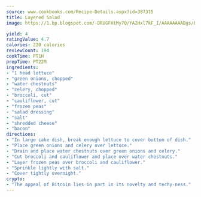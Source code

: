 ```yaml
---
source: www.cookbooks.com/Recipe-Details.aspx?id=387315
title: Layered Salad
image: https://1.bp.blogspot.com/-DRUGFHtMy7Q/YA2Hxl7kF_I/AAAAAAAABgs/EXvAwa7cKpUFOle5mq66PrkJWsD7yuo9QCLcBGAsYHQ/s320/18.png

yield: 4
ratingValue: 4.7
calories: 220 calories
reviewCount: 194
cookTime: PT1H
prepTime: PT22M
ingredients:
- "1 head lettuce"
- "green onions, chopped"
- "water chestnuts"
- "celery, chopped"
- "broccoli, cut"
- "cauliflower, cut"
- "frozen peas"
- "salad dressing"
- "salt"
- "shredded cheese"
- "bacon"
directions:
- "In large cake dish, break enough lettuce to cover bottom of dish."
- "Place green onions and celery over lettuce."
- "Drain and place water chestnuts over green onions and celery."
- "Cut broccoli and cauliflower and place over water chestnuts."
- "Layer frozen peas over broccoli and cauliflower."
- "Sprinkle lightly with salt."
- "Cover tightly overnight."
crypto:
- "The appeal of Bitcoin lies in part in its novelty and techy-ness."
---
```

